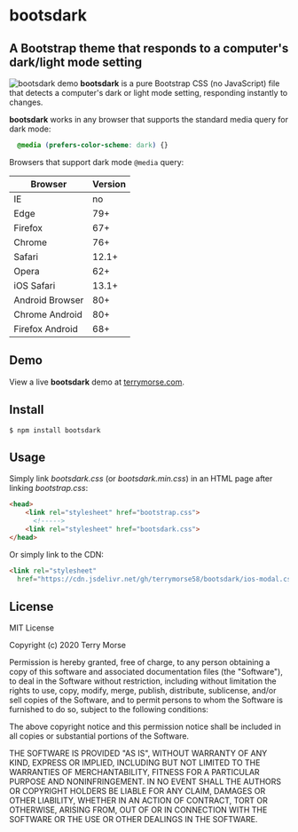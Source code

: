 # bootsdark

A Bootstrap theme that responds to a computer's dark/light mode setting
---
![bootsdark demo](https://terrymorse.com/public/bootsdark-demo.gif "Bootsdark
 demo")
**bootsdark** is a pure Bootstrap CSS (no JavaScript) file that detects a
 computer's dark or light mode setting, responding instantly to changes.
 
**bootsdark** works in any browser that supports the standard media query for
dark mode:
 
```css
  @media (prefers-color-scheme: dark) {}
```
Browsers that support dark mode `@media` query:

Browser         | Version
--------------- | -------
IE              | no
Edge            | 79+
Firefox         | 67+
Chrome          | 76+
Safari          | 12.1+
Opera           | 62+
iOS Safari      | 13.1+
Android Browser | 80+
Chrome Android  | 80+
Firefox Android | 68+

## Demo

View a live **bootsdark** demo at [terrymorse.com](https://terrymorse.com/coding/darkmode/index.html).

## Install
```shell script
$ npm install bootsdark
```

## Usage
Simply link *bootsdark.css* (or *bootsdark.min.css*) in an HTML page after
linking *bootstrap.css*:
```html
<head>
    <link rel="stylesheet" href="bootstrap.css">
      <!----->
    <link rel="stylesheet" href="bootsdark.css">
</head>
```
Or simply link to the CDN:
```html
<link rel="stylesheet"
  href="https://cdn.jsdelivr.net/gh/terrymorse58/bootsdark/ios-modal.css/dist/bootsdark.min.css">
```

## License

MIT License

Copyright (c) 2020 Terry Morse

Permission is hereby granted, free of charge, to any person obtaining a copy
of this software and associated documentation files (the "Software"), to deal
in the Software without restriction, including without limitation the rights
to use, copy, modify, merge, publish, distribute, sublicense, and/or sell
copies of the Software, and to permit persons to whom the Software is
furnished to do so, subject to the following conditions:

The above copyright notice and this permission notice shall be included in all
copies or substantial portions of the Software.

THE SOFTWARE IS PROVIDED "AS IS", WITHOUT WARRANTY OF ANY KIND, EXPRESS OR
IMPLIED, INCLUDING BUT NOT LIMITED TO THE WARRANTIES OF MERCHANTABILITY,
FITNESS FOR A PARTICULAR PURPOSE AND NONINFRINGEMENT. IN NO EVENT SHALL THE
AUTHORS OR COPYRIGHT HOLDERS BE LIABLE FOR ANY CLAIM, DAMAGES OR OTHER
LIABILITY, WHETHER IN AN ACTION OF CONTRACT, TORT OR OTHERWISE, ARISING FROM,
OUT OF OR IN CONNECTION WITH THE SOFTWARE OR THE USE OR OTHER DEALINGS IN THE
SOFTWARE.
